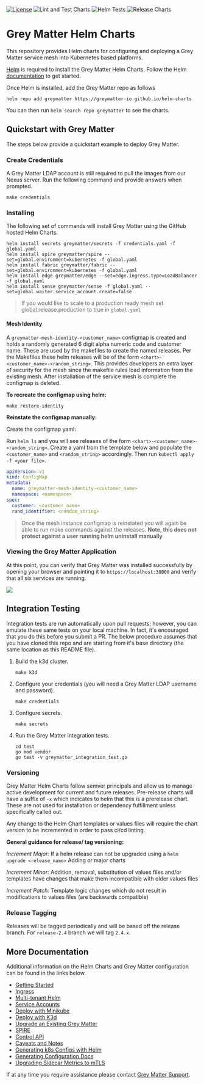 [![License](https://img.shields.io/badge/License-Apache%202.0-blue.svg)](https://opensource.org/licenses/Apache-2.0)
![Lint and Test Charts](https://github.com/greymatter-io/helm-charts/workflows/Lint%20and%20Test%20Charts/badge.svg)
![Helm Tests](https://github.com/greymatter-io/helm-charts/workflows/Helm%20Tests/badge.svg)
![Release Charts](https://github.com/greymatter-io/helm-charts/workflows/Release%20Charts/badge.svg)

# Grey Matter Helm Charts

This repository provides Helm charts for configuring and deploying a Grey Matter service mesh into Kubernetes based platforms.

[Helm](https://helm.sh) is required to install the Grey Matter Helm Charts. Follow the Helm [documentation](https://helm.sh/docs/) to get started.

Once Helm is installed, add the Grey Matter repo as follows

```console
helm repo add greymatter https://greymatter-io.github.io/helm-charts
```

You can then run `helm search repo greymatter` to see the charts.

## Quickstart with Grey Matter

The steps below provide a quickstart example to deploy Grey Matter.

### Create Credentials

A Grey Matter LDAP account is still required to pull the images from our Nexus server. Run the following command and provide answers when prompted.

```console
make credentials
```

### Installing

The following set of commands will install Grey Matter using the GitHub hosted Helm Charts.

```console
helm install secrets greymatter/secrets -f credentials.yaml -f global.yaml
helm install spire greymatter/spire --set=global.environment=kubernetes -f global.yaml
helm install fabric greymatter/fabric --set=global.environment=kubernetes -f global.yaml
helm install edge greymatter/edge --set=edge.ingress.type=LoadBalancer -f global.yaml
helm install sense greymatter/sense -f global.yaml --set=global.waiter.service_account.create=false
```

> If you would like to scale to a production ready mesh set global.release.production to true in `global.yaml`

#### Mesh Identity

A `greymatter-mesh-identity-<customer_name>` configmap is created and holds a randomly generated 6 digit alpha numeric code and customer name.  These are used by the makefiles to create the named releases.  Per the Makefiles these helm releases will be of the form `<chart>-<customer_name>-<random_string>`.  This provides developers an extra layer of security for the mesh since the makefile rules load information from the existing mesh. After installation of the service mesh is complete the configmap is deleted.

**To recreate the configmap using helm:**

```console
make restore-identity
```

**Reinstate the configmap manually:**

Create the configmap yaml:

Run `helm ls` and you will see releases of the form `<chart>-<customer_name>-<random_string>`.  Create a yaml from the template below and populate the `<customer_name>` and `<random_string>` accordingly.  Then run `kubectl apply -f <your file>`.

```yaml
apiVersion: v1
kind: ConfigMap
metadata:
  name: greymatter-mesh-identity-<customer_name>
  namespace: <namespace>
spec:
  customer: <customer_name>
  rand_identifier: <random_string>
```

> Once the mesh instance configmap is reinstated you will again be able to run make commands against the releases.
> **Note, this does not protect against a user running helm uninstall manually**

### Viewing the Grey Matter Application

At this point, you can verify that Grey Matter was installed successfully by opening your browser and pointing it to `https://localhost:30000` and verify that all six services are running.

![](img/dashboard.png)

## Integration Testing

Integration tests are run automatically upon pull requests; however, you can emulate these same tests on your local machine. In fact, it's encouraged that you do this before you submit a PR. The below procedure assumes that you have cloned this repo and are starting from it's base directory (the same location as this README file).

1. Build the k3d cluster.
    ```console
    make k3d
    ```
2. Configure your credentials (you will need a Grey Matter LDAP username and password).
    ```console
    make credentials
    ```
3. Configure secrets.
    ```console
    make secrets
    ```
4. Run the Grey Matter integration tests.
    ```console
    cd test
    go mod vendor
    go test -v greymatter_integration_test.go
    ```

### Versioning

Grey Matter Helm Charts follow semver principals and allow us to manage active development for current and future releases.  Pre-release charts will have a suffix of `-x` which indicates to helm that this is a prerelease chart.  These are not used for installation or dependency fulfillment unless specifically called out.

Any change to the Helm Chart templates or values files will require the chart version to be incremented in order to pass ci/cd linting.

**General guidance for release/ tag versioning:**

*Increment Major:*
If a helm release can not be upgraded using a `helm upgrade <release_name>`
Adding or major charts

*Increment Minor:*
Addition, removal, substitution of values files and/or templates have changes that make them incompatible with older values files

*Increment Patch:*
Template logic changes which do not result in modifications to values files (are backwards compatible)

### Release Tagging

Releases will be tagged periodically and will be based off the release branch.  For `release-2.4` branch we will tag `2.4.x`.

## More Documentation

Additional information on the Helm Charts and Grey Matter configuration can be found in the links below.

- [Getting Started](https://github.com/greymatter-io/helm-charts/blob/release-2.3docs/Getting%20Started.md)
- [Ingress](https://github.com/greymatter-io/helm-charts/blob/release-2.3docs/Ingress.md)
- [Multi-tenant Helm](https://github.com/greymatter-io/helm-charts/blob/release-2.3docs/Multi-tenant%20Helm.md)
- [Service Accounts](https://github.com/greymatter-io/helm-charts/blob/release-2.3docs/Service%20Accounts.md)
- [Deploy with Minikube](https://github.com/greymatter-io/helm-charts/blob/release-2.3docs/Deploy%20with%20Minikube.md)
- [Deploy with K3d](https://github.com/greymatter-io/helm-charts/blob/release-2.3docs/Deploy%20with%20K3d.md)
- [Upgrade an Existing Grey Matter](https://github.com/greymatter-io/helm-charts/blob/release-2.3docs/Upgrade%20Existing%20Charts.md)
- [SPIRE](https://github.com/greymatter-io/helm-charts/blob/release-2.3docs/SPIRE.md)
- [Control API](https://github.com/greymatter-io/helm-charts/blob/release-2.3docs/Control%20API.md)
- [Caveats and Notes](https://github.com/greymatter-io/helm-charts/blob/release-2.3docs/Caveats%20and%20Notes.md)
- [Generating k8s Configs with Helm](https://github.com/greymatter-io/helm-charts/blob/release-2.3docs/Generating%20k8s%20Configs%20with%20Helm.md)
- [Generating Configuration Docs](https://github.com/greymatter-io/helm-charts/blob/release-2.3docs/Generating%20Configuration%20Docs.md)
- [Upgrading Sidecar Metrics to mTLS](https://github.com/greymatter-io/helm-charts/blob/release-2.3docs/Upgrading%20Sidecar%20Metrics%20to%20mTLS.md)

If at any time you require assistance please contact [Grey Matter Support](https://support.greymatter.io).

